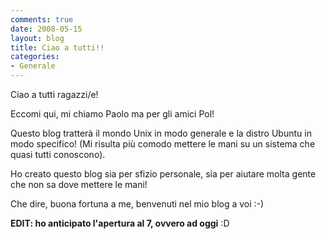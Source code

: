 ```yaml
---
comments: true
date: 2008-05-15
layout: blog
title: Ciao a tutti!!
categories:
- Generale
---
```


Ciao a tutti ragazzi/e!

Eccomi qui, mi chiamo Paolo ma per gli amici Pol!

Questo blog tratterà il mondo Unix in modo generale e la distro Ubuntu in modo specifico! (Mi risulta più comodo mettere le mani su un sistema che quasi tutti conoscono).

Ho creato questo blog sia per sfizio personale, sia per aiutare molta gente che non sa dove mettere le mani!

Che dire, buona fortuna a me, benvenuti nel mio blog a voi :-)

**EDIT: ho anticipato l'apertura al 7, ovvero ad oggi** :D
